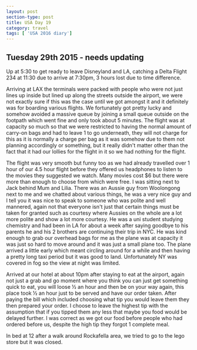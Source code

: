 ```yaml
---
layout: post
section-type: post
title: USA Day 19
category: travel
tags: [ 'USA 2016 diary']
---
```


## Tuesday 29th 2015 - needs updating  

Up at 5:30 to get ready to leave Disneyland and LA, catching a Delta Flight 234 at 11:30 due to arrive at 7:30pm, 3 hours lost due to time difference.

Arriving at LAX the terminals were packed with people who were not just lines up inside but lined up along the streets outside the airport, we were not exactly sure if this was the case until we got amongst it and it definitely was for boarding various flights. We fortunately got pretty lucky and somehow avoided a massive queue by joining a small queue outside on the footpath which went fine and only took about 5 minutes.
The flight was at capacity so much so that we were restricted to having the normal amount of carry-on bags and had to leave 1 to go underneath, they will not charge for this as it is normally a charge per bag as it was somehow due to them not planning accordingly or something, but it really didn't matter other than the fact that it had our lollies for the flight in it so we had nothing for the flight.

The flight was very smooth but funny too as we had already travelled over 1 hour of our 4.5 hour flight before they offered us headphones to listen to the movies they suggested we watch. Many movies cost $6 but there were more than enough to choose from which were free. I was sitting next to Jack behind Mum and Lilia.
There was an Aussie guy from Woolongong next to me and we chatted about various things, he was a very nice guy and I tell you it was nice to speak to someone who was polite and well mannered, again not that everyone isn't just that certain things must be taken for granted such as courtesy where Aussies on the whole are a lot more polite and show a lot more courtesy. He was a uni student studying chemistry and had been in LA for about a week after saying goodbye to his parents he and his 2 brothers are continuing their trip in NYC. He was kind enough to grab our overhead bags for me as the plane was at capacity it was just so hard to move around and it was just a small plane too.
The plane arrived a little early which meant circling around for a while and then having a pretty long taxi period but it was good to land. Unfortunately NY was covered in fog so the view at night was limited.

Arrived at our hotel at about 10pm after staying to eat at the airport, again not just a grab and go moment where you think you can just get something quick to eat, you will loose ½ an hour and then be on your way again, this place took ½ an hour just to be served and have our order taken. After paying the bill which included choosing what tip you would leave them they then prepared your order. I choose to leave the highest tip with the assumption that if you tipped them any less that maybe you food would be delayed further. I was correct as we got our food before people who had ordered before us, despite the high tip they forgot 1 complete meal.

In bed at 12 after a walk around Rockafella area, we tried to go to the lego store but it was closed.
